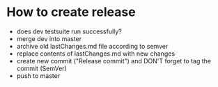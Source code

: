 # How to create release

- does dev testsuite run successfully?
- merge dev into master
- archive old lastChanges.md file according to semver 
- replace contents of lastChanges.md with new changes
- create new commit ("Release commit") and DON'T forget to tag the commit (SemVer)
- push to master